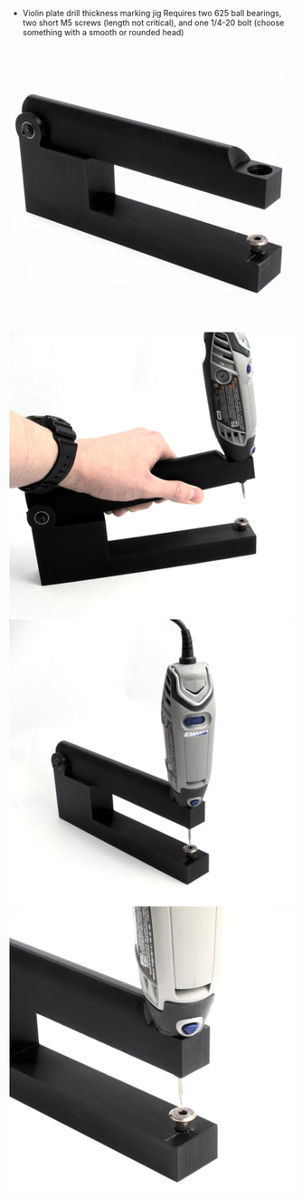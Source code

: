   * Violin plate drill thickness marking jig
Requires two 625 ball bearings, two short M5 screws (length not critical), and one 1/4-20 bolt (choose something with a smooth or rounded head)

![jig](DSC07101.jpg)
![jig](DSC07103.jpg)
![jig](DSC07104.jpg)
![jig](DSC07105.jpg)

